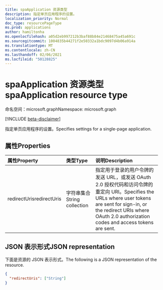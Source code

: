 ```yaml
---
title: spaApplication 资源类型
description: 指定单页应用程序的设置。
localization_priority: Normal
doc_type: resourcePageType
ms.prod: applications
author: hamiltonha
ms.openlocfilehash: a05d2eb997212b3baf88b84e21468475a45a691c
ms.sourcegitcommit: 1004835b44271f2e50332a1bdc9097d4b06a914a
ms.translationtype: MT
ms.contentlocale: zh-CN
ms.lasthandoff: 02/06/2021
ms.locfileid: "50128825"
---
```

# <a name="spaapplication-resource-type"></a><span data-ttu-id="4dbb7-103">spaApplication 资源类型</span><span class="sxs-lookup"><span data-stu-id="4dbb7-103">spaApplication resource type</span></span>

<span data-ttu-id="4dbb7-104">命名空间：microsoft.graph</span><span class="sxs-lookup"><span data-stu-id="4dbb7-104">Namespace: microsoft.graph</span></span>

[!INCLUDE [beta-disclaimer](../../includes/beta-disclaimer.md)]

<span data-ttu-id="4dbb7-105">指定单页应用程序的设置。</span><span class="sxs-lookup"><span data-stu-id="4dbb7-105">Specifies settings for a single-page application.</span></span>

## <a name="properties"></a><span data-ttu-id="4dbb7-106">属性</span><span class="sxs-lookup"><span data-stu-id="4dbb7-106">Properties</span></span>

| <span data-ttu-id="4dbb7-107">属性</span><span class="sxs-lookup"><span data-stu-id="4dbb7-107">Property</span></span> | <span data-ttu-id="4dbb7-108">类型</span><span class="sxs-lookup"><span data-stu-id="4dbb7-108">Type</span></span> | <span data-ttu-id="4dbb7-109">说明</span><span class="sxs-lookup"><span data-stu-id="4dbb7-109">Description</span></span> |
|:---------|:-----|:------------|
| <span data-ttu-id="4dbb7-110">redirectUris</span><span class="sxs-lookup"><span data-stu-id="4dbb7-110">redirectUris</span></span> | <span data-ttu-id="4dbb7-111">字符串集合</span><span class="sxs-lookup"><span data-stu-id="4dbb7-111">String collection</span></span> | <span data-ttu-id="4dbb7-112">指定用于登录的用户令牌的发送 URL，或发送 OAuth 2.0 授权代码和访问令牌的重定向 URI。</span><span class="sxs-lookup"><span data-stu-id="4dbb7-112">Specifies the URLs where user tokens are sent for sign-in, or the redirect URIs where OAuth 2.0 authorization codes and access tokens are sent.</span></span> |

## <a name="json-representation"></a><span data-ttu-id="4dbb7-113">JSON 表示形式</span><span class="sxs-lookup"><span data-stu-id="4dbb7-113">JSON representation</span></span>
<span data-ttu-id="4dbb7-114">下面是资源的 JSON 表示形式。</span><span class="sxs-lookup"><span data-stu-id="4dbb7-114">The following is a JSON representation of the resource.</span></span>

<!-- {
  "blockType": "resource",
  "optionalProperties": [
  ],
  "@odata.type": "microsoft.graph.spaApplication"
}-->

```json
{
  "redirectUris": ["String"]
}
```
